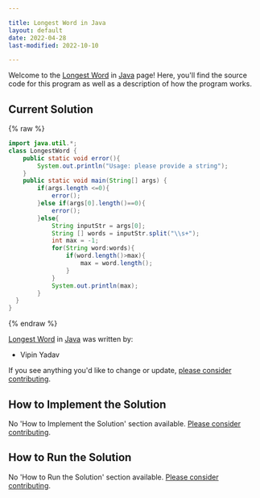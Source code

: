 ```yaml
---

title: Longest Word in Java
layout: default
date: 2022-04-28
last-modified: 2022-10-10

---
```


Welcome to the [Longest Word](https://sampleprograms.io/projects/longest-word) in [Java](https://sampleprograms.io/languages/java) page! Here, you'll find the source code for this program as well as a description of how the program works.

## Current Solution

{% raw %}

```java
import java.util.*;
class LongestWord {
    public static void error(){
        System.out.println("Usage: please provide a string");
    }
    public static void main(String[] args) {
        if(args.length <=0){
            error();
        }else if(args[0].length()==0){
            error();
        }else{
            String inputStr = args[0];
            String [] words = inputStr.split("\\s+");
            int max = -1;
            for(String word:words){
                if(word.length()>max){
                    max = word.length();
                }
            }
            System.out.println(max);
        }
  }
}
```

{% endraw %}

[Longest Word](https://sampleprograms.io/projects/longest-word) in [Java](https://sampleprograms.io/languages/java) was written by:

- Vipin Yadav

If you see anything you'd like to change or update, [please consider contributing](https://github.com/TheRenegadeCoder/sample-programs).

## How to Implement the Solution

No 'How to Implement the Solution' section available. [Please consider contributing](https://github.com/TheRenegadeCoder/sample-programs-website).

## How to Run the Solution

No 'How to Run the Solution' section available. [Please consider contributing](https://github.com/TheRenegadeCoder/sample-programs-website).